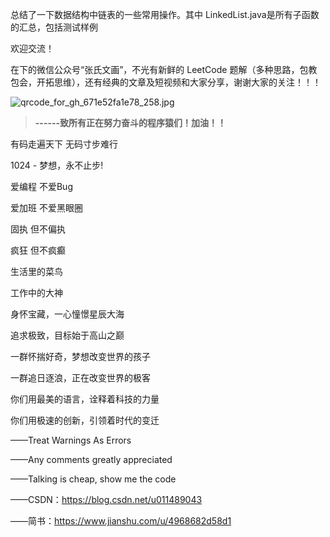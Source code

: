 总结了一下数据结构中链表的一些常用操作。其中 LinkedList.java是所有子函数的汇总，包括测试样例

欢迎交流！

在下的微信公众号“张氏文画”，不光有新鲜的 LeetCode 题解（多种思路，包教包会，开拓思维），还有经典的文章及短视频和大家分享，谢谢大家的关注！！！

![qrcode_for_gh_671e52fa1e78_258.jpg](https://pic.leetcode-cn.com/fa6a229fc23d58fb656a375382f96feecd9b6bc043183f36ee0d9ea9ffa3a12e-qrcode_for_gh_671e52fa1e78_258.jpg)


> **------致所有正在努力奋斗的程序猿们！加油！！** 

有码走遍天下 无码寸步难行 

1024 - 梦想，永不止步! 

爱编程 不爱Bug 

爱加班 不爱黑眼圈

固执 但不偏执

疯狂 但不疯癫

生活里的菜鸟

工作中的大神

身怀宝藏，一心憧憬星辰大海

追求极致，目标始于高山之巅

一群怀揣好奇，梦想改变世界的孩子

一群追日逐浪，正在改变世界的极客

你们用最美的语言，诠释着科技的力量

你们用极速的创新，引领着时代的变迁


——Treat Warnings As Errors

——Any comments greatly appreciated

——Talking is cheap, show me the code

——CSDN：https://blog.csdn.net/u011489043

——简书：https://www.jianshu.com/u/4968682d58d1
